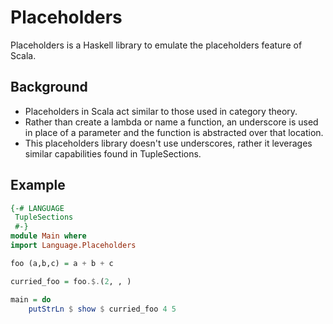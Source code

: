 Placeholders
============

Placeholders is a Haskell library to emulate the placeholders feature of Scala. 

Background
----------

* Placeholders in Scala act similar to those used in category theory.  
* Rather than create a lambda or name a function, an underscore is used in place of a parameter 
and the function is abstracted over that location.
* This placeholders library doesn't use underscores, rather it leverages similar capabilities found in TupleSections.

Example
-------

```haskell
{-# LANGUAGE
 TupleSections 
 #-}
module Main where 
import Language.Placeholders

foo (a,b,c) = a + b + c

curried_foo = foo.$.(2, , )

main = do
    putStrLn $ show $ curried_foo 4 5
```
